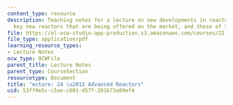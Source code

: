 ```yaml
---
content_type: resource
description: Teaching notes for a lecture on new developments in reactor technology,
  key new reactors that are being offered on the market, and those of the next generation.
file: https://ol-ocw-studio-app-production.s3.amazonaws.com/courses/22-091-nuclear-reactor-safety-spring-2008/53ff0e5cc5aec601d57f201673a89ef4_MIT22_091S08_lec24.pdf
file_type: application/pdf
learning_resource_types:
- Lecture Notes
ocw_type: OCWFile
parent_title: Lecture Notes
parent_type: CourseSection
resourcetype: Document
title: "ecture: 24 \u2013 Advanced Reactors"
uid: 53ff0e5c-c5ae-c601-d57f-201673a89ef4
---
```

